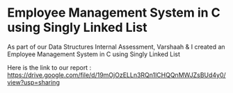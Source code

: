 # Employee Management System in C using Singly Linked List

As part of our Data Structures Internal Assessment, Varshaah & I created an Employee Management System in C using Singly Linked List

Here is the link to our report : https://drive.google.com/file/d/19mOjOzELLn3RQn1lCHQQnMWJZsBUd4y0/view?usp=sharing



